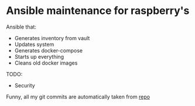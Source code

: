 # Ansible maintenance for raspberry's

Ansible that:

- Generates inventory from vault
- Updates system
- Generates docker-compose
- Starts up everything
- Cleans old docker images

TODO:

- Security

Funny, all my git commits are automatically taken from [repo](http://whatthecommit.com/index.txt)
